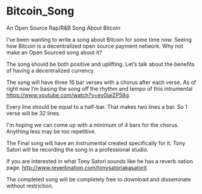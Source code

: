 # Bitcoin_Song
An Open Source Rap/R&amp;B Song About Bitcoin

I’ve been wanting to write a song about Bitcoin for some time now.  Seeing how Bitcoin is a decentralized open source payment network. Why not make an Open Sourced song about it?

The song should be both positive and uplifting. Let’s talk about the benefits of having a decentralized currency. 

The song will have three 16 bar verses with a chorus after each verse. As of right now I’m basing the song off the rhythm and tempo of this intrumental https://www.youtube.com/watch?v=ev0iaiZP58g. 

Every line should be equal to a half-bar. That makes two lines a bar. So 1 verse will be 32 lines.

I'm hoping we can come up with a minimum of 4 bars for the chorus. Anything less may be too repetitive.

The Final song will have an instrumental created specifically for it. Tony Satori will be recording the song in a professional studio. 

If you are interested in what Tony Satori sounds like he has a reverb nation page. http://www.reverbnation.com/tonysatoriakasatorit

The completed song will be completely free to download and disseminate without restriction.


